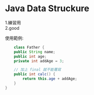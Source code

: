# Java Data Struckure
1.練習用  
2.good  


使用範例:
```java
    class Father {
    public String name;
    public int age;
    private int addAge = 3;

    // 加上 final 就不能覆寫
    public int calc() {
        return this.age + addAge;
    }
}
```